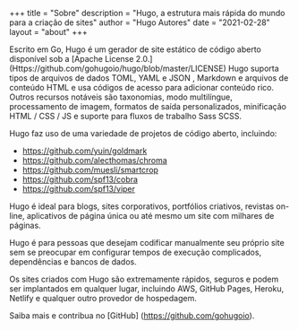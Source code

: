 +++
title = "Sobre"
description = "Hugo, a estrutura mais rápida do mundo para a criação de sites"
author = "Hugo Autores"
date = "2021-02-28"
layout = "about"
+++

Escrito em Go, Hugo é um gerador de site estático de código aberto disponível sob a [Apache License 2.0.] (Https://github.com/gohugoio/hugo/blob/master/LICENSE) Hugo suporta tipos de arquivos de dados TOML, YAML e JSON , Markdown e arquivos de conteúdo HTML e usa códigos de acesso para adicionar conteúdo rico. Outros recursos notáveis ​​são taxonomias, modo multilíngue, processamento de imagem, formatos de saída personalizados, minificação HTML / CSS / JS e suporte para fluxos de trabalho Sass SCSS.

Hugo faz uso de uma variedade de projetos de código aberto, incluindo:

* https://github.com/yuin/goldmark
* https://github.com/alecthomas/chroma
* https://github.com/muesli/smartcrop
* https://github.com/spf13/cobra
* https://github.com/spf13/viper

Hugo é ideal para blogs, sites corporativos, portfólios criativos, revistas on-line, aplicativos de página única ou até mesmo um site com milhares de páginas.

Hugo é para pessoas que desejam codificar manualmente seu próprio site sem se preocupar em configurar tempos de execução complicados, dependências e bancos de dados.

Os sites criados com Hugo são extremamente rápidos, seguros e podem ser implantados em qualquer lugar, incluindo AWS, GitHub Pages, Heroku, Netlify e qualquer outro provedor de hospedagem.

Saiba mais e contribua no [GitHub] (https://github.com/gohugoio).
